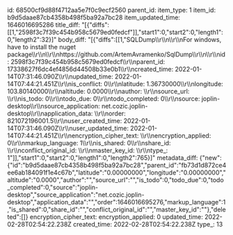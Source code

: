 id: 68500cf9d88f4712aa5e7f0c9ecf2560
parent_id: 
item_type: 1
item_id: b9d5daae87cb4358b498f5ba92a7bc28
item_updated_time: 1646016695286
title_diff: "[{\"diffs\":[[1,\"2598f3c7f39c454b958c5679ed0fedcf\"]],\"start1\":0,\"start2\":0,\"length1\":0,\"length2\":32}]"
body_diff: "[{\"diffs\":[[1,\"SQLDump\\\r\\\n\\\r\\\nFor windows, have to install the nuget package\\\r\\\n\\\r\\\nhttps://github.com/ArtemAvramenko/SqlDump\\\r\\\n\\\r\\\nid: 2598f3c7f39c454b958c5679ed0fedcf\\\r\\\nparent_id: 17338627f6dc4ef4856d44508b33e0b1\\\r\\\ncreated_time: 2022-01-14T07:31:46.090Z\\\r\\\nupdated_time: 2022-01-14T07:44:21.451Z\\\r\\\nis_conflict: 0\\\r\\\nlatitude: 1.36730000\\\r\\\nlongitude: 103.80140000\\\r\\\naltitude: 0.0000\\\r\\\nauthor: \\\r\\\nsource_url: \\\r\\\nis_todo: 0\\\r\\\ntodo_due: 0\\\r\\\ntodo_completed: 0\\\r\\\nsource: joplin-desktop\\\r\\\nsource_application: net.cozic.joplin-desktop\\\r\\\napplication_data: \\\r\\\norder: 821072196001.5\\\r\\\nuser_created_time: 2022-01-14T07:31:46.090Z\\\r\\\nuser_updated_time: 2022-01-14T07:44:21.451Z\\\r\\\nencryption_cipher_text: \\\r\\\nencryption_applied: 0\\\r\\\nmarkup_language: 1\\\r\\\nis_shared: 0\\\r\\\nshare_id: \\\r\\\nconflict_original_id: \\\r\\\nmaster_key_id: \\\r\\\ntype_: 1\"]],\"start1\":0,\"start2\":0,\"length1\":0,\"length2\":765}]"
metadata_diff: {"new":{"id":"b9d5daae87cb4358b498f5ba92a7bc28","parent_id":"fb73d1d872ce4ee6ab184091f1e4c67b","latitude":"0.00000000","longitude":"0.00000000","altitude":"0.0000","author":"","source_url":"","is_todo":0,"todo_due":0,"todo_completed":0,"source":"joplin-desktop","source_application":"net.cozic.joplin-desktop","application_data":"","order":1646016695276,"markup_language":1,"is_shared":0,"share_id":"","conflict_original_id":"","master_key_id":""},"deleted":[]}
encryption_cipher_text: 
encryption_applied: 0
updated_time: 2022-02-28T02:54:22.238Z
created_time: 2022-02-28T02:54:22.238Z
type_: 13